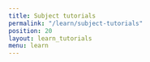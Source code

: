 ```yaml
---
title: Subject tutorials
permalink: "/learn/subject-tutorials"
position: 20
layout: learn_tutorials
menu: learn
---
```


